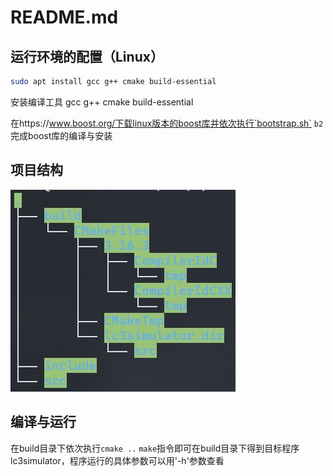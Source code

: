 # README.md

## 运行环境的配置（Linux）

```bash
sudo apt install gcc g++ cmake build-essential 
```

安装编译工具 gcc g++ cmake build-essential

在https://www.boost.org/下载linux版本的boost库并依次执行`bootstrap.sh` `b2`完成boost库的编译与安装

## 项目结构

![tree](tree.jpg)

## 编译与运行

在build目录下依次执行`cmake ..` `make`指令即可在build目录下得到目标程序lc3simulator，程序运行的具体参数可以用'-h'参数查看